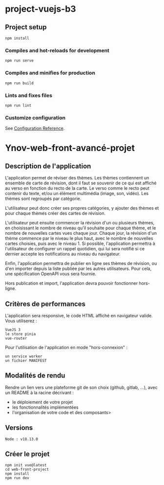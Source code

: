 # project-vuejs-b3

## Project setup
```
npm install
```

### Compiles and hot-reloads for development
```
npm run serve
```

### Compiles and minifies for production
```
npm run build
```

### Lints and fixes files
```
npm run lint
```

### Customize configuration
See [Configuration Reference](https://cli.vuejs.org/config/).

# Ynov-web-front-avancé-projet

## Description de l'application

L'application permet de réviser des thèmes. Les thèmes contiennent un ensemble de carte de révision, dont il faut se souvenir de ce qui est affiché au verso en fonction du recto de la carte. Le verso comme le recto peut contenir du texte, et/ou un élément multimédia (image, son, vidéo). Les thèmes sont regroupés par catégorie.

L'utilisateur peut donc créer ses propres catégories, y ajouter des thèmes et pour chaque thèmes créer des cartes de révision.

L'utilisateur peut ensuite commencer la révision d'un ou plusieurs thèmes, en choisissant le nombre de niveau qu'il souhaite pour chaque thème, et le nombre de nouvelles cartes vues chaque jour.
Chaque jour, la révision d'un thème commence par le niveau le plus haut, avec le nombre de nouvelles cartes choisies, puis avec le niveau 1. Si possible, l'application permettra à l'utilisateur de configurer un rappel quotidien, qui lui sera notifié si ce dernier accepte les notifications au niveau du navigateur.

Enfin, l'application permettra de publier en ligne ses thèmes de révision, ou d'en importer depuis la liste publiée par les autres utilisateurs. Pour cela, une spécification OpenAPI vous sera fournie.

Hors publication et import, l'application devra pouvoir fonctionner hors-ligne.

## Critères de performances

L'application sera responsive, le code HTML affiché en navigateur valide. Vous utiliserez :

    VueJS 3
    le store pinia
    vue-router

Pour l'utilisation de l'application en mode "hors-connexion" :

    un service worker
    un fichier MANIFEST

## Modalités de rendu

Rendre un lien vers une plateforme git de son choix (github, gitlab, ...), avec un README à la racine décrivant :

<ul>
    <li>le déploiement de votre projet</li>
    <li>les fonctionnalités implémentées</li>
    <li>l'organisation de votre code et des composants></li>
</ul>

## Versions

    Node : v18.13.0

## Créer le projet

    npm init vue@latest
    cd web-front-project
    npm install
    npm run dev


<!-- Single Page Application ==> Pas de rechargement entre chaque navigation -->
